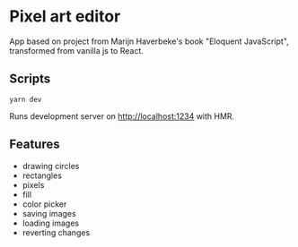 # Pixel art editor

App based on project from Marijn Haverbeke's book "Eloquent JavaScript", transformed from vanilla js to React.

## Scripts

`yarn dev`

Runs development server on [http://localhost:1234](http://localhost:1234) with HMR.

## Features

* drawing circles
* rectangles
* pixels
* fill
* color picker
* saving images
* loading images
* reverting changes
